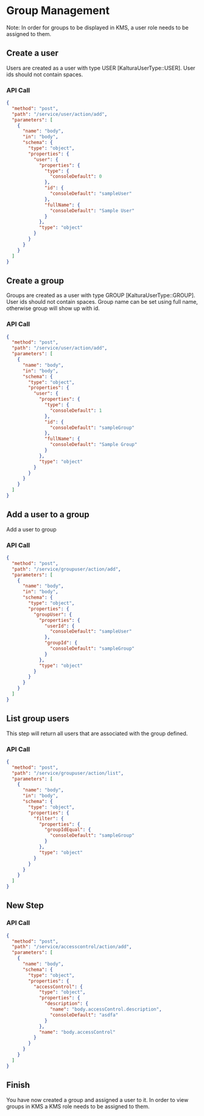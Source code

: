 <!--METADATA
{
  "summary": "Workflow to add groups, add users to them and view users within a group"
}
-->

# Group Management
Note: In order for groups to be displayed in KMS, a user role needs to be assigned to them.

## Create a user
Users are created as a user with type USER [KalturaUserType::USER].
User ids should not contain spaces.

### API Call
```json
{
  "method": "post",
  "path": "/service/user/action/add",
  "parameters": [
    {
      "name": "body",
      "in": "body",
      "schema": {
        "type": "object",
        "properties": {
          "user": {
            "properties": {
              "type": {
                "consoleDefault": 0
              },
              "id": {
                "consoleDefault": "sampleUser"
              },
              "fullName": {
                "consoleDefault": "Sample User"
              }
            },
            "type": "object"
          }
        }
      }
    }
  ]
}
```

## Create a group
Groups are created as a user with type GROUP [KalturaUserType::GROUP].
User ids should not contain spaces.
Group name can be set using full name, otherwise group will show up with id.

### API Call
```json
{
  "method": "post",
  "path": "/service/user/action/add",
  "parameters": [
    {
      "name": "body",
      "in": "body",
      "schema": {
        "type": "object",
        "properties": {
          "user": {
            "properties": {
              "type": {
                "consoleDefault": 1
              },
              "id": {
                "consoleDefault": "sampleGroup"
              },
              "fullName": {
                "consoleDefault": "Sample Group"
              }
            },
            "type": "object"
          }
        }
      }
    }
  ]
}
```

## Add a user to a group
Add a user to group

### API Call
```json
{
  "method": "post",
  "path": "/service/groupuser/action/add",
  "parameters": [
    {
      "name": "body",
      "in": "body",
      "schema": {
        "type": "object",
        "properties": {
          "groupUser": {
            "properties": {
              "userId": {
                "consoleDefault": "sampleUser"
              },
              "groupId": {
                "consoleDefault": "sampleGroup"
              }
            },
            "type": "object"
          }
        }
      }
    }
  ]
}
```

## List group users
This step will return all users that are associated with the group defined.

### API Call
```json
{
  "method": "post",
  "path": "/service/groupuser/action/list",
  "parameters": [
    {
      "name": "body",
      "in": "body",
      "schema": {
        "type": "object",
        "properties": {
          "filter": {
            "properties": {
              "groupIdEqual": {
                "consoleDefault": "sampleGroup"
              }
            },
            "type": "object"
          }
        }
      }
    }
  ]
}
```

## New Step


### API Call
```json
{
  "method": "post",
  "path": "/service/accesscontrol/action/add",
  "parameters": [
    {
      "name": "body",
      "schema": {
        "type": "object",
        "properties": {
          "accessControl": {
            "type": "object",
            "properties": {
              "description": {
                "name": "body.accessControl.description",
                "consoleDefault": "asdfa"
              }
            },
            "name": "body.accessControl"
          }
        }
      }
    }
  ]
}
```

## Finish
You have now created a group and assigned a user to it. 
In order to view groups in KMS a KMS role needs to be assigned to them.